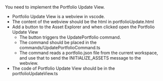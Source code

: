 You need to implement the Portfolio Update View.

- Portfolio Update View is a webview in vscode.
- The content of the webview should be the html in portfolioUpdate.html
- Add a button to the Asset Explorer and when clicked open the Portfolio Update View
    - The button triggers the UpdatePortfolio command.
    - The command should be placed in the commands/UpdatePortfolioCommand.ts
    - The command reads a portfolio.json file from the current workspace, and use that to send the INITIALIZE_ASSETS message to the webview.
- The code of Portfolio Update View should be in the portfolioUpdateView.ts
